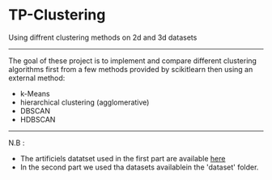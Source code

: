 # TP-Clustering
Using diffrent clustering methods on 2d and 3d datasets

***
The goal of these project is to implement and compare different clustering algorithms first from a few methods provided by scikitlearn then using an external method:
* k-Means
* hierarchical clustering (agglomerative)
* DBSCAN
* HDBSCAN
***
N.B : 
* The artificiels datatset used in the first part are available [here](https://github.com/deric/clustering-benchmark)
* In the second part we used tha datasets availablein the 'dataset' folder.
